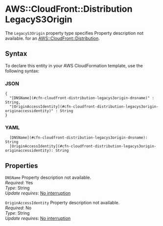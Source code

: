 # AWS::CloudFront::Distribution LegacyS3Origin<a name="aws-properties-cloudfront-distribution-legacys3origin"></a>

<a name="aws-properties-cloudfront-distribution-legacys3origin-description"></a>The `LegacyS3Origin` property type specifies Property description not available\. for an [AWS::CloudFront::Distribution](aws-resource-cloudfront-distribution.md)\.

## Syntax<a name="aws-properties-cloudfront-distribution-legacys3origin-syntax"></a>

To declare this entity in your AWS CloudFormation template, use the following syntax:

### JSON<a name="aws-properties-cloudfront-distribution-legacys3origin-syntax.json"></a>

```
{
  "[DNSName](#cfn-cloudfront-distribution-legacys3origin-dnsname)" : String,
  "[OriginAccessIdentity](#cfn-cloudfront-distribution-legacys3origin-originaccessidentity)" : String
}
```

### YAML<a name="aws-properties-cloudfront-distribution-legacys3origin-syntax.yaml"></a>

```
  [DNSName](#cfn-cloudfront-distribution-legacys3origin-dnsname): String
  [OriginAccessIdentity](#cfn-cloudfront-distribution-legacys3origin-originaccessidentity): String
```

## Properties<a name="aws-properties-cloudfront-distribution-legacys3origin-properties"></a>

`DNSName`  <a name="cfn-cloudfront-distribution-legacys3origin-dnsname"></a>
Property description not available\.  
*Required*: Yes  
*Type*: String  
*Update requires*: [No interruption](https://docs.aws.amazon.com/AWSCloudFormation/latest/UserGuide/using-cfn-updating-stacks-update-behaviors.html#update-no-interrupt)

`OriginAccessIdentity`  <a name="cfn-cloudfront-distribution-legacys3origin-originaccessidentity"></a>
Property description not available\.  
*Required*: No  
*Type*: String  
*Update requires*: [No interruption](https://docs.aws.amazon.com/AWSCloudFormation/latest/UserGuide/using-cfn-updating-stacks-update-behaviors.html#update-no-interrupt)